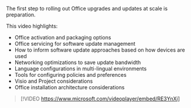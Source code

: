 The first step to rolling out Office upgrades and updates at scale is preparation.

This video highlights:

- Office activation and packaging options
- Office servicing for software update management
- How to inform software update approaches based on how devices are used
- Networking optimizations to save update bandwidth
- Language configurations in multi-lingual environments
- Tools for configuring policies and preferences
- Visio and Project considerations  
- Office installation architecture considerations

> [!VIDEO https://www.microsoft.com/videoplayer/embed/RE3YnXi]
